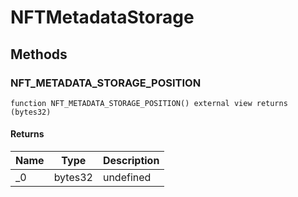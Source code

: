 # NFTMetadataStorage









## Methods

### NFT_METADATA_STORAGE_POSITION

```solidity
function NFT_METADATA_STORAGE_POSITION() external view returns (bytes32)
```






#### Returns

| Name | Type | Description |
|---|---|---|
| _0 | bytes32 | undefined |




